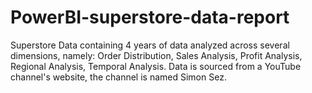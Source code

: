 # PowerBI-superstore-data-report
Superstore Data containing 4 years of data analyzed across several dimensions, namely: Order Distribution, Sales Analysis, Profit Analysis, Regional Analysis, Temporal Analysis. Data is sourced from a YouTube channel's website, the channel is named Simon Sez.
